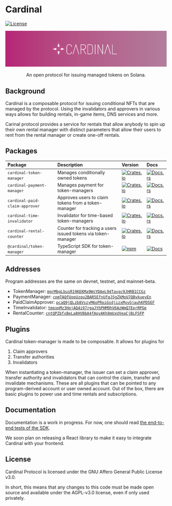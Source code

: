 # Cardinal

[![License](https://img.shields.io/badge/license-AGPL%203.0-blue)](https://github.com/cardinal-labs/cardinal-token-manager/blob/master/LICENSE)

<p align="center">
    <img src="/images/banner.png" />
</p>

<p align="center">
    An open protocol for issuing managed tokens on Solana.
</p>

## Background

Cardinal is a composable protocol for issuing conditional NFTs that are managed by the protocol. Using the invalidators and approvers in various ways allows for building rentals, in-game items, DNS services and more.

Carinal protocol provides a service for rentals that allow anybody to spin up their own rental manager with distinct parameters that allow their users to rent from the rental manager or create one-off rentals.

## Packages

| Package                        | Description                                                  | Version                                                                                                                             | Docs                                                                                                               |
| :----------------------------- | :----------------------------------------------------------- | :---------------------------------------------------------------------------------------------------------------------------------- | :----------------------------------------------------------------------------------------------------------------- |
| `cardinal-token-manager`       | Manages conditionally owned tokens                           | [![Crates.io](https://img.shields.io/crates/v/cardinal-token-manager)](https://crates.io/crates/cardinal-token-manager)             | [![Docs.rs](https://docs.rs/cardinal-token-manager/badge.svg)](https://docs.rs/cardinal-token-manager)             |
| `cardinal-payment-manager`     | Manages payment for token-managers                           | [![Crates.io](https://img.shields.io/crates/v/cardinal-payment-manager)](https://crates.io/crates/cardinal-payment-manager)         | [![Docs.rs](https://docs.rs/cardinal-payment-manager/badge.svg)](https://docs.rs/cardinal-payment-manager)         |
| `cardinal-paid-claim-approver` | Approves users to claim tokens from a token-manager          | [![Crates.io](https://img.shields.io/crates/v/cardinal-paid-claim-approver)](https://crates.io/crates/cardinal-paid-claim-approver) | [![Docs.rs](https://docs.rs/cardinal-paid-claim-approver/badge.svg)](https://docs.rs/cardinal-paid-claim-approver) |
| `cardinal-time-invalidator`    | Invalidator for time-based token-managers                    | [![Crates.io](https://img.shields.io/crates/v/cardinal-time-invalidator)](https://crates.io/crates/cardinal-time-invalidator)       | [![Docs.rs](https://docs.rs/cardinal-time-invalidator/badge.svg)](https://docs.rs/cardinal-time-invalidator)       |
| `cardinal-rental-counter`      | Counter for tracking a users issued tokens via token-manager | [![Crates.io](https://img.shields.io/crates/v/cardinal-rental-counter)](https://crates.io/crates/cardinal-rental-counter)           | [![Docs.rs](https://docs.rs/cardinal-rental-counter/badge.svg)](https://docs.rs/cardinal-rental-counter)           |
| `@cardinal/token-manager`      | TypeScript SDK for token-manager                             | [![npm](https://img.shields.io/npm/v/@cardinal/token-manager.svg)](https://www.npmjs.com/package/@cardinal/token-manager)           | [![Docs](https://img.shields.io/badge/docs-typedoc-blue)](https://docs.cardinal.so/ts/)                            |

## Addresses

Program addresses are the same on devnet, testnet, and mainnet-beta.

- TokenManager: [`mgrMbgLbusR19KEKMa9WsYDAeL94Tavgc9JHRB1CCGz`](https://explorer.solana.com/address/mgrMbgLbusR19KEKMa9WsYDAeL94Tavgc9JHRB1CCGz)
- PaymentManager: [`cpmTAQfUopUzqu2BAR5EfnUfqJSgZkMoU7QBvkueyEn`](https://explorer.solana.com/address/cpmTAQfUopUzqu2BAR5EfnUfqJSgZkMoU7QBvkueyEn)
- PaidClaimApprover: [`pcaQ9jQLzb8VszyM6oPRoiGsdjizxMyvGjauhKPD5EF`](https://explorer.solana.com/address/pcaQ9jQLzb8VszyM6oPRoiGsdjizxMyvGjauhKPD5EF)
- TimeInvalidator: [`tmexpMz3HojAQ4i97rgaJYhPHM9hV6AzWmQ7EprRPGe`](https://explorer.solana.com/address/tmexpMz3HojAQ4i97rgaJYhPHM9hV6AzWmQ7EprRPGe)
- RentalCounter: [`cntQPZbfxBeLa8HVBbA4fApyAKh8mUxUVeaCjBLFSFP`](https://explorer.solana.com/address/cntQPZbfxBeLa8HVBbA4fApyAKh8mUxUVeaCjBLFSFP)

## Plugins

Cardinal token-manager is made to be composable. It allows for plugins for

1. Claim approvers
2. Transfer authorities
3. Invalidators

When instantiating a token-manager, the issuer can set a claim approver, transfer authority and invalidators that can control the claim, transfer and invalidate mechanisms. These are all plugins that can be pointed to any program-derived account or user owned account. Out of the box, there are basic plugins to power use and time rentals and subscriptions.

## Documentation

Documentation is a work in progress. For now, one should read [the end-to-end tests of the SDK](/tests/mintWrapper.spec.ts).

We soon plan on releasing a React library to make it easy to integrate Cardinal with your frontend.

## License

Cardinal Protocol is licensed under the GNU Affero General Public License v3.0.

In short, this means that any changes to this code must be made open source and available under the AGPL-v3.0 license, even if only used privately.
